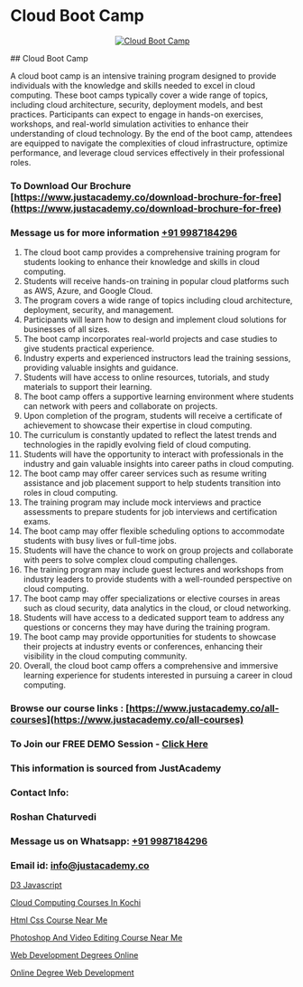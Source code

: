 # Cloud Boot Camp

<p align="center">
  <a href="https://justacademy.co/all-courses">
    <img src="https://i.ibb.co/FJQ9DDy/cloud-computing.webp" alt="Cloud Boot Camp">
  </a>
</p>
## Cloud Boot Camp

A cloud boot camp is an intensive training program designed to provide individuals with the knowledge and skills needed to excel in cloud computing. These boot camps typically cover a wide range of topics, including cloud architecture, security, deployment models, and best practices. Participants can expect to engage in hands-on exercises, workshops, and real-world simulation activities to enhance their understanding of cloud technology. By the end of the boot camp, attendees are equipped to navigate the complexities of cloud infrastructure, optimize performance, and leverage cloud services effectively in their professional roles.
### To Download Our Brochure [https://www.justacademy.co/download-brochure-for-free](https://www.justacademy.co/download-brochure-for-free)
### Message us for more information [+91 9987184296](https://api.whatsapp.com/send?phone=919987184296)
1) The cloud boot camp provides a comprehensive training program for students looking to enhance their knowledge and skills in cloud computing.
2) Students will receive hands-on training in popular cloud platforms such as AWS, Azure, and Google Cloud.
3) The program covers a wide range of topics including cloud architecture, deployment, security, and management.
4) Participants will learn how to design and implement cloud solutions for businesses of all sizes.
5) The boot camp incorporates real-world projects and case studies to give students practical experience.
6) Industry experts and experienced instructors lead the training sessions, providing valuable insights and guidance.
7) Students will have access to online resources, tutorials, and study materials to support their learning.
8) The boot camp offers a supportive learning environment where students can network with peers and collaborate on projects.
9) Upon completion of the program, students will receive a certificate of achievement to showcase their expertise in cloud computing.
10) The curriculum is constantly updated to reflect the latest trends and technologies in the rapidly evolving field of cloud computing.
11) Students will have the opportunity to interact with professionals in the industry and gain valuable insights into career paths in cloud computing.
12) The boot camp may offer career services such as resume writing assistance and job placement support to help students transition into roles in cloud computing.
13) The training program may include mock interviews and practice assessments to prepare students for job interviews and certification exams.
14) The boot camp may offer flexible scheduling options to accommodate students with busy lives or full-time jobs.
15) Students will have the chance to work on group projects and collaborate with peers to solve complex cloud computing challenges.
16) The training program may include guest lectures and workshops from industry leaders to provide students with a well-rounded perspective on cloud computing.
17) The boot camp may offer specializations or elective courses in areas such as cloud security, data analytics in the cloud, or cloud networking.
18) Students will have access to a dedicated support team to address any questions or concerns they may have during the training program.
19) The boot camp may provide opportunities for students to showcase their projects at industry events or conferences, enhancing their visibility in the cloud computing community.
20) Overall, the cloud boot camp offers a comprehensive and immersive learning experience for students interested in pursuing a career in cloud computing.

### Browse our course links : [https://www.justacademy.co/all-courses](https://www.justacademy.co/all-courses) 
### To Join our FREE DEMO Session - [Click Here](https://www.justacademy.co/register-for-course-demo)


### This information is sourced from JustAcademy
### Contact Info:
### Roshan Chaturvedi
### Message us on Whatsapp: [+91 9987184296](https://api.whatsapp.com/send?phone=919987184296)
### Email id: [info@justacademy.co](mailto:info@justacademy.co)
                
[D3 Javascript](https://www.linkedin.com/pulse/d3-javascript-justacademy-chennai-6b2pc?trackingId=APsPz4rQ3I7NgneeYr%2FhtA%3D%3D&lipi=urn%3Ali%3Apage%3Ad_flagship3_company_admin%3BjPw0ei4cQfe0InHd%2FK206Q%3D%3D)

[Cloud Computing Courses In Kochi](https://www.linkedin.com/pulse/cloud-computing-courses-kochi-justacademy-berlin-xxk4c?trackingId=Mx0eWwKiIbVWlhfs7yRCOw%3D%3D&lipi=urn%3Ali%3Apage%3Ad_flagship3_company_admin%3Bv3waDY%2FCQ%2FumkrzSJz7bNQ%3D%3D)

[Html Css Course Near Me](https://medium.com/@shivamja27/html-css-course-near-me-8616fa10c86a)

[Photoshop And Video Editing Course Near Me](https://medium.com/@AkashSingh2052/photoshop-and-video-editing-course-near-me-d0ee908d18f9)

[Web Development Degrees Online](https://justacademyin.github.io/justacademy/web-development-degrees-online)

[Online Degree Web Development](https://justacademyin.github.io/justacademy/online-degree-web-development)

